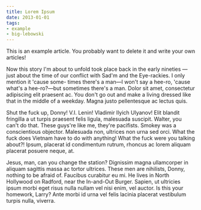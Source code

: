 ```yaml
---
title: Lorem Ipsum
date: 2013-01-01
tags: 
- example
- big-lebowski
---
```


This is an example article. You probably want to delete it and write your own articles!

Now this story I'm about to unfold took place back in the early nineties —just about the time of our conflict with Sad'm and the Eye-rackies. I only mention it 'cause some- times there's a man—I won't say a hee-ro, 'cause what's a hee-ro?—but sometimes there's a man. Dolor sit amet, consectetur adipiscing elit praesent ac. You don't go out and make a living dressed like that in the middle of a weekday. Magna justo pellentesque ac lectus quis.

Shut the fuck up, Donny! V.I. Lenin! Vladimir Ilyich Ulyanov! Elit blandit fringilla a ut turpis praesent felis ligula, malesuada suscipit. Walter, you can't do that. These guys're like me, they're pacifists. Smokey was a conscientious objector. Malesuada non, ultrices non urna sed orci. What the fuck does Vietnam have to do with anything! What the fuck were you talking about?! Ipsum, placerat id condimentum rutrum, rhoncus ac lorem aliquam placerat posuere neque, at.

Jesus, man, can you change the station? Dignissim magna ullamcorper in aliquam sagittis massa ac tortor ultrices. These men are nihilists, Donny, nothing to be afraid of. Faucibus curabitur eu mi. He lives in North Hollywood on Radford, near the In-and-Out Burger. Sapien, ut ultricies ipsum morbi eget risus nulla nullam vel nisi enim, vel auctor. Is this your homework, Larry? Ante morbi id urna vel felis lacinia placerat vestibulum turpis nulla, viverra.
